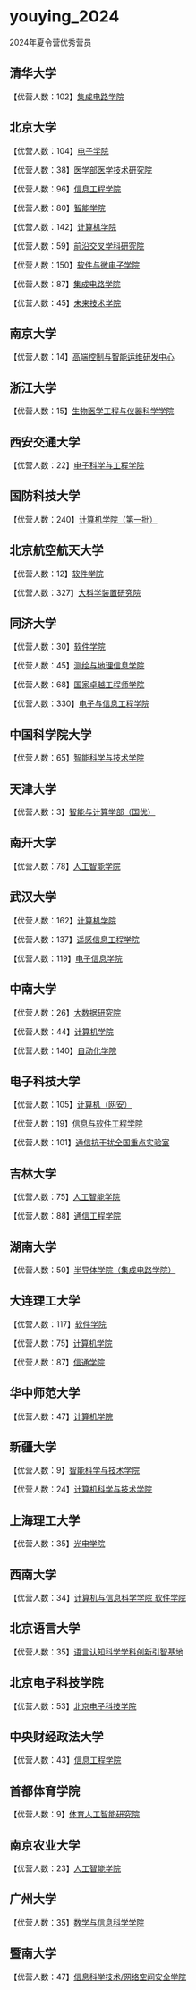 # youying_2024
2024年夏令营优秀营员

## 清华大学

【优营人数：102】[集成电路学院](https://www.ime.tsinghua.edu.cn/info/1086/1948.htm)

## 北京大学

【优营人数：104】[电子学院](https://ele.pku.edu.cn/info/1232/3182.htm)

【优营人数：38】[医学部医学技术研究院](https://imt.bjmu.edu.cn/tzgg/dc69e077e2c44d90b20e7bfe48a6914a.htm)

【优营人数：96】[信息工程学院](https://www.ece.pku.edu.cn/info/1027/2806.htm)

【优营人数：80】[智能学院](https://www.cis.pku.edu.cn/info/1034/3079.htm)

【优营人数：142】[计算机学院](https://cs.pku.edu.cn/info/1022/3203.htm)

【优营人数：59】[前沿交叉学科研究院](http://www.aais.pku.edu.cn/tongzhi/shownews.php?id=1801)

【优营人数：150】[软件与微电子学院](https://www.ss.pku.edu.cn/admission/admnotice/4591.html)

【优营人数：87】[集成电路学院](https://ic.pku.edu.cn/rcpy/yjszs/7e29ce0d18ae4e1696de825b27c40ed3.htm)

【优营人数：45】[未来技术学院](https://future.pku.edu.cn/xwzk/fb71ac803ff341ff8e071ed4823d2efe.htm)

## 南京大学

【优营人数：14】[高端控制与智能运维研发中心](https://cacso.nju.edu.cn/b3/65/c55718a701285/page.htm)

## 浙江大学

【优营人数：15】[生物医学工程与仪器科学学院](http://www.cbeis.zju.edu.cn/2024/0706/c65358a2944053/page.htm)

## 西安交通大学

【优营人数：22】[电子科学与工程学院](http://esteie.xjtu.edu.cn/info/1051/2777.htm)

## 国防科技大学

【优营人数：240】[计算机学院（第一批）](http://yjszs.nudt.edu.cn/pubweb/homePageList/detailed.view?keyId=13867)

## 北京航空航天大学

【优营人数：12】[软件学院](https://soft.buaa.edu.cn/news_nry.jsp?urltype=news.NewsContentUrl&wbtreeid=1325&wbnewsid=11352)

【优营人数：327】[大科学装置研究院](https://piqs.buaa.edu.cn/info/1038/2284.htm)

## 同济大学

【优营人数：30】[软件学院](https://sse.tongji.edu.cn/info/1132/5214.htm)

【优营人数：45】[测绘与地理信息学院](https://celiang.tongji.edu.cn/info/1205/3961.htm)

【优营人数：68】[国家卓越工程师学院](https://yz.tongji.edu.cn/info/1012/3608.htm)

【优营人数：330】[电子与信息工程学院](https://see.tongji.edu.cn/info/1147/12786.htm)

## 中国科学院大学

【优营人数：65】[智能科学与技术学院](http://hias.ucas.ac.cn/znkxyjs/info/1055/1731.htm)

## 天津大学

【优营人数：3】[智能与计算学部（国优）](https://cic.tju.edu.cn/info/1041/4998.htm)

## 南开大学

【优营人数：78】[人工智能学院](https://ai.nankai.edu.cn/info/1024/5889.htm)

## 武汉大学

【优营人数：162】[计算机学院](https://cs.whu.edu.cn/info/1071/44971.htm)

【优营人数：137】[遥感信息工程学院](https://rsgis.whu.edu.cn/info/1083/97790.htm)

【优营人数：119】[电子信息学院](http://eis.whu.edu.cn/index/newListDetail_zw?newsinfo_id=53a3bcc89f0944609091238c94e6071b)

## 中南大学

【优营人数：26】[大数据研究院](https://bdi.csu.edu.cn/info/1063/3344.htm)

【优营人数：44】[计算机学院](https://cse.csu.edu.cn/info/1040/9692.htm)

【优营人数：140】[自动化学院](https://soa.csu.edu.cn/info/1032/8050.htm)

## 电子科技大学

【优营人数：105】[计算机（网安）](https://www.scse.uestc.edu.cn/info/1015/16308.htm)

【优营人数：19】[信息与软件工程学院](https://sise.uestc.edu.cn/info/1026/12701.htm)

【优营人数：101】[通信抗干扰全国重点实验室](https://www.ncl.uestc.edu.cn/info/1083/3111.htm)

## 吉林大学

【优营人数：75】[人工智能学院](https://sai.jlu.edu.cn/info/1033/4743.htm)

【优营人数：88】[通信工程学院](https://dce.jlu.edu.cn/info/1032/10512.htm)

## 湖南大学

【优营人数：50】[半导体学院（集成电路学院）](http://sic.hnu.edu.cn/info/1115/1909.htm)

## 大连理工大学

【优营人数：117】[软件学院](https://ss.dlut.edu.cn/info/1122/29062.htm)

【优营人数：75】[计算机学院](https://cs.dlut.edu.cn/info/1256/3649.htm)

【优营人数：87】[信通学院](https://ice.dlut.edu.cn/info/1208/3786.htm)

## 华中师范大学

【优营人数：47】[计算机学院](https://cs.ccnu.edu.cn/info/1056/4371.htm)

## 新疆大学

【优营人数：9】[智能科学与技术学院](https://wljs.xju.edu.cn/info/1046/1418.htm)

【优营人数：24】[计算机科学与技术学院](https://it.xju.edu.cn/info/1101/3176.htm)

## 上海理工大学

【优营人数：35】[光电学院](https://oece.usst.edu.cn/2024/0709/c9009a323751/page.htm)

## 西南大学

【优营人数：34】[计算机与信息科学学院 软件学院](http://cis.swu.edu.cn/info/1146/4835.htm)

## 北京语言大学

【优营人数：35】[语言认知科学学科创新引智基地](https://ccsl.blcu.edu.cn/info/1014/2326.htm)

## 北京电子科技学院

【优营人数：53】[北京电子科技学院](https://www.besti.edu.cn/600/2130.html)

## 中央财经政法大学

【优营人数：43】[信息工程学院](https://xagx.zuel.edu.cn/2024/0708/c3402a369827/page.htm)

## 首都体育学院

【优营人数：9】[体育人工智能研究院](https://mp.weixin.qq.com/s/ftqEMtJ6nGZ-pT01ShXv3w)

## 南京农业大学

【优营人数：23】[人工智能学院](https://ai.njau.edu.cn/info/1009/3529.htm)

## 广州大学

【优营人数：35】[数学与信息科学学院](https://maths.gzhu.edu.cn/info/1066/5468.htm)

## 暨南大学

【优营人数：47】[信息科学技术/网络空间安全学院](https://xxxy.jnu.edu.cn/2024/0712/c27469a818054/page.htm)



